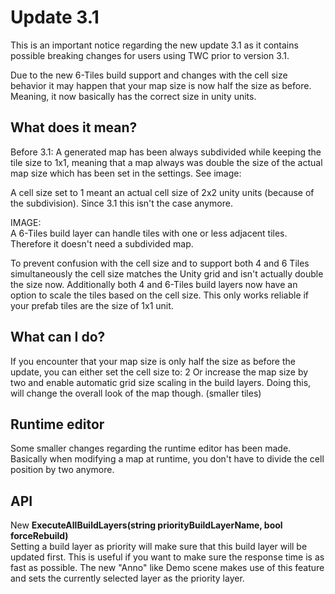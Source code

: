 # Update 3.1

This is an important notice regarding the new update 3.1 as it contains possible breaking changes for users using TWC prior to version 3.1.

Due to the new 6-Tiles build support and changes with the cell size behavior it may happen that your map size is now half the size as before. Meaning, it now basically has the correct size in unity units.  
  
## What does it mean?  
Before 3.1: A generated map has been always subdivided while keeping the tile size to 1x1, meaning that a map always was double the size of the actual map size which has been set in the settings. See image:
  
A cell size set to 1 meant an actual cell size of 2x2 unity units (because of the subdivision).
Since 3.1 this isn't the case anymore. 

IMAGE:  
A 6-Tiles build layer can handle tiles with one or less adjacent tiles. Therefore it doesn't need a subdivided map. 
  
To prevent confusion with the cell size and to support both 4 and 6 Tiles simultaneously the cell size matches the Unity grid and isn't actually double the size now. 
Additionally both 4 and 6-Tiles build layers now have an option to scale the tiles based on the cell size. This only works reliable if your prefab tiles are the size of 1x1 unit. 
  
## What can I do?  
If you encounter that your map size is only half the size as before the update, you can either set the cell size to: 2
Or increase the map size by two and enable automatic grid size scaling in the build layers. 
Doing this, will change the overall look of the map though. (smaller tiles)

  
## Runtime editor  
Some smaller changes regarding the runtime editor has been made. Basically when modifying a map at runtime, you don't have to divide the cell position by two anymore. 
  
## API  
New **ExecuteAllBuildLayers(string priorityBuildLayerName, bool forceRebuild)**  
Setting a build layer as priority will make sure that this build layer will be updated first. This is useful if you want to make sure the response time is as fast as possible. 
The new "Anno" like Demo scene makes use of this feature and sets the currently selected layer as the priority layer. 
